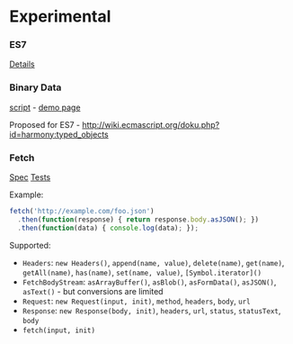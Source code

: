 Experimental
============

### ES7

[Details](es7.md)

### Binary Data

[script](bindata.js) -
[demo page](http://inexorabletash.github.io/polyfill/experimental/demos/bindata.html)

Proposed for ES7 - http://wiki.ecmascript.org/doku.php?id=harmony:typed_objects

### Fetch

[Spec](fetch.spec.whatwg.org)
[Tests](http://inexorabletash.github.io/polyfill/experimental/tests/fetch.html)

Example:

```js
fetch('http://example.com/foo.json')
  .then(function(response) { return response.body.asJSON(); })
  .then(function(data) { console.log(data); });
```

Supported:
* `Headers`: `new Headers()`, `append(name, value)`, `delete(name)`, `get(name)`, `getAll(name)`, `has(name)`, `set(name, value)`, `[Symbol.iterator]()`
* `FetchBodyStream`: `asArrayBuffer()`, `asBlob()`, `asFormData()`, `asJSON()`, `asText()` - but conversions are limited
* `Request`: `new Request(input, init)`, `method`, `headers`, `body`, `url`
* `Response`: `new Response(body, init)`, `headers`, `url`, `status`, `statusText`, `body`
* `fetch(input, init)`
